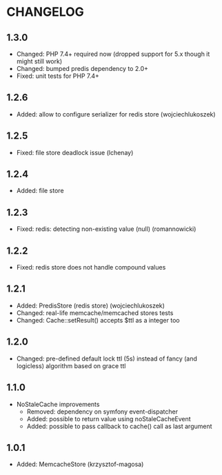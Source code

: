 CHANGELOG
=========

1.3.0
-----

* Changed: PHP 7.4+ required now (dropped support for 5.x though it might still work)
* Changed: bumped predis dependency to 2.0+
* Fixed: unit tests for PHP 7.4+

1.2.6
-----

* Added: allow to configure serializer for redis store (wojciechlukoszek)

1.2.5
-----

* Fixed: file store deadlock issue (lchenay)

1.2.4
-----

* Added: file store

1.2.3
-----

* Fixed: redis: detecting non-existing value (null) (romannowicki)

1.2.2
-----

* Fixed: redis store does not handle compound values

1.2.1
-----

* Added: PredisStore (redis store) (wojciechlukoszek)
* Changed: real-life memcache/memcached stores tests
* Changed: Cache::setResult() accepts $ttl as a integer too

1.2.0
-----

* Changed: pre-defined default lock ttl (5s) instead of fancy (and logicless)
  algorithm based on grace ttl

1.1.0
-----

* NoStaleCache improvements
  * Removed: dependency on symfony event-dispatcher
  * Added: possible to return value using noStaleCacheEvent
  * Added: possible to pass callback to cache() call as last argument

1.0.1
-----

* Added: MemcacheStore (krzysztof-magosa)
